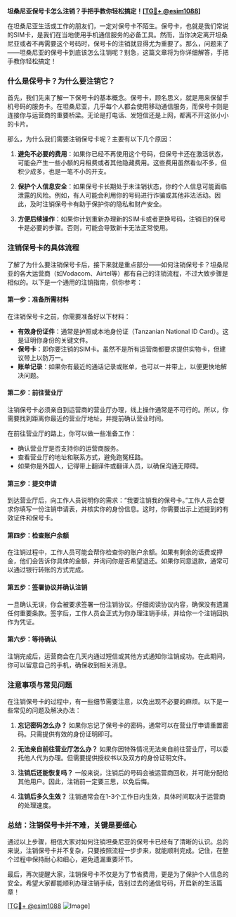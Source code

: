 **坦桑尼亚保号卡怎么注销？手把手教你轻松搞定！[[TG💪+ @esim1088](https://t.me/s/esim1088)]**

在坦桑尼亚生活或工作的朋友们，一定对保号卡不陌生。保号卡，也就是我们常说的SIM卡，是我们在当地使用手机通信服务的必备工具。然而，当你决定离开坦桑尼亚或者不再需要这个号码时，保号卡的注销就显得尤为重要了。那么，问题来了——坦桑尼亚的保号卡到底该怎么注销呢？别急，这篇文章将为你详细解答，手把手教你轻松搞定！

### **什么是保号卡？为什么要注销它？**

首先，我们先来了解一下保号卡的基本概念。保号卡，顾名思义，就是用来保留手机号码的服务卡。在坦桑尼亚，几乎每个人都会使用移动通信服务，而保号卡则是连接你与运营商的重要桥梁。无论是打电话、发短信还是上网，都离不开这张小小的卡片。

那么，为什么我们需要注销保号卡呢？主要有以下几个原因：

1. **避免不必要的费用**：如果你已经不再使用这个号码，但保号卡还在激活状态，可能会产生一些小额的月租费或者其他隐藏费用。这些费用虽然看似不多，但积少成多，也是一笔不小的开支。
   
2. **保护个人信息安全**：如果保号卡长期处于未注销状态，你的个人信息可能面临泄露的风险。例如，有人可能会利用你的号码进行诈骗或其他非法活动。因此，及时注销保号卡有助于保护你的隐私和财产安全。

3. **方便后续操作**：如果你计划重新办理新的SIM卡或者更换号码，注销旧的保号卡是必要的步骤。否则，可能会导致新卡无法正常使用。

### **注销保号卡的具体流程**

了解了为什么要注销保号卡后，接下来就是重点部分——如何注销保号卡？坦桑尼亚的各大运营商（如Vodacom、Airtel等）都有自己的注销流程，不过大致步骤是相似的。以下是一个通用的注销指南，供你参考：

#### **第一步：准备所需材料**
在注销保号卡之前，你需要准备好以下材料：
- **有效身份证件**：通常是护照或本地身份证（Tanzanian National ID Card）。这是证明你身份的关键文件。
- **保号卡**：即你要注销的SIM卡。虽然不是所有运营商都要求提供实物卡，但建议带上以防万一。
- **账单记录**：如果你有最近的通话记录或账单，也可以一并带上，以便更快地解决问题。

#### **第二步：前往营业厅**
注销保号卡必须亲自到运营商的营业厅办理，线上操作通常是不可行的。所以，你需要找到距离你最近的营业厅地址，并提前确认营业时间。

在前往营业厅的路上，你可以做一些准备工作：
- 确认营业厅是否支持你的运营商服务。
- 查看营业厅的地址和联系方式，避免跑冤枉路。
- 如果你是外国人，记得带上翻译件或翻译人员，以确保沟通无障碍。

#### **第三步：提交申请**
到达营业厅后，向工作人员说明你的需求：“我要注销我的保号卡。”工作人员会要求你填写一份注销申请表，并核实你的身份信息。这时，你需要出示上述提到的有效证件和保号卡。

#### **第四步：检查账户余额**
在注销过程中，工作人员可能会帮你检查你的账户余额。如果有剩余的话费或押金，他们会告诉你具体的金额，并询问你是否希望退还。如果你同意退款，通常可以通过银行转账的方式完成。

#### **第五步：签署协议并确认注销**
一旦确认无误，你会被要求签署一份注销协议。仔细阅读协议内容，确保没有遗漏任何重要条款。签字后，工作人员会正式为你办理注销手续，并给你一个注销回执作为凭证。

#### **第六步：等待确认**
注销完成后，运营商会在几天内通过短信或其他方式通知你注销成功。在此期间，你可以留意自己的手机，确保收到相关消息。

### **注意事项与常见问题**

在注销保号卡的过程中，有一些细节需要注意，以免出现不必要的麻烦。以下是一些常见的问题及解决办法：

1. **忘记密码怎么办？**
   如果你忘记了保号卡的密码，通常可以在营业厅申请重置密码。只需提供有效的身份证明即可。

2. **无法亲自前往营业厅怎么办？**
   如果你因特殊情况无法亲自前往营业厅，可以委托他人代为办理。但需要提供授权书以及双方的身份证明文件。

3. **注销后还能恢复吗？**
   一般来说，注销后的号码会被运营商回收，并可能分配给其他用户。因此，注销前一定要三思，以免后悔。

4. **注销后多久生效？**
   注销通常会在1-3个工作日内生效，具体时间取决于运营商的处理速度。

### **总结：注销保号卡并不难，关键是要细心**

通过以上步骤，相信大家对如何注销坦桑尼亚的保号卡已经有了清晰的认识。总的来说，注销保号卡并不复杂，只要按照流程一步步来，就能顺利完成。记住，在整个过程中保持耐心和细心，避免遗漏重要环节。

最后，再次提醒大家，注销保号卡不仅是为了节省费用，更是为了保护个人信息的安全。希望大家都能顺利办理注销手续，告别过去的通信号码，开启新的生活篇章！

[[TG💪+ @esim1088](https://t.me/s/esim1088) ![Image](https://i.postimg.cc/4NQfJmqS/Snipaste-2025-05-13-00-14-12.png)]